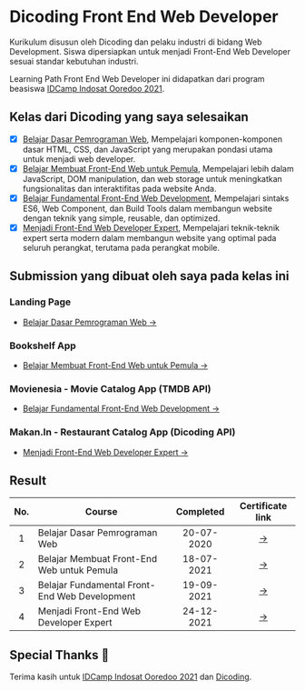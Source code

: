 # Dicoding Front End Web Developer

Kurikulum disusun oleh Dicoding dan pelaku industri di bidang Web Development. Siswa dipersiapkan untuk menjadi Front-End Web Developer sesuai standar kebutuhan industri.

Learning Path Front End Web Developer ini didapatkan dari program beasiswa [IDCamp Indosat Ooredoo 2021](https://idcamp.indosatooredoo.com/).

## Kelas dari Dicoding yang saya selesaikan
- [x] [Belajar Dasar Pemrograman Web](https://www.dicoding.com/academies/123), Mempelajari komponen-komponen dasar HTML, CSS, dan JavaScript yang merupakan pondasi utama untuk menjadi web developer.
- [x] [Belajar Membuat Front-End Web untuk Pemula](https://www.dicoding.com/academies/315), Mempelajari lebih dalam JavaScript, DOM manipulation, dan web storage untuk meningkatkan fungsionalitas dan interaktifitas pada website Anda.
- [x] [Belajar Fundamental Front-End Web Development](https://www.dicoding.com/academies/163), Mempelajari sintaks ES6, Web Component, dan Build Tools dalam membangun website dengan teknik yang simple, reusable, dan optimized.
- [x] [Menjadi Front-End Web Developer Expert](https://www.dicoding.com/academies/219), Mempelajari teknik-teknik expert serta modern dalam membangun website yang optimal pada seluruh perangkat, terutama pada perangkat mobile.

## Submission yang dibuat oleh saya pada kelas ini

### Landing Page
- [Belajar Dasar Pemrograman Web →](https://cperdiansyah.github.io/dicoding-belajar-dasar-pemrograman-web/app/)

### Bookshelf App
- [Belajar Membuat Front-End Web untuk Pemula →](https://cperdiansyah.github.io/dicoding-belajar-membuat-front-end-web-untuk-pemula/app/)

### Movienesia - Movie Catalog App (TMDB API) 
- [Belajar Fundamental Front-End Web Development →](https://cper-fwd-fundamental.netlify.app)

### Makan.In - Restaurant Catalog App (Dicoding API)
 - [Menjadi Front-End Web Developer Expert →](https://cper-fwd-fundamental.netlify.app)

## Result

| No. | Course                                        |   Completed    |                        Certificate link                        |
| :-: | --------------------------------------------- | :---------: | :-----------------------------------------------------: |
|  1  | Belajar Dasar Pemrograman Web                 | 20-07-2020  | [→](https://www.dicoding.com/certificates/981P29KKOXOY) |
|  2  | Belajar Membuat Front-End Web untuk Pemula    | 18-07-2021  | [→](https://www.dicoding.com/certificates/72ZDEE3NJPYW) |
|  3  | Belajar Fundamental Front-End Web Development | 19-09-2021 | [→](https://www.dicoding.com/certificates/98XWK59Y4XM3) |
|  4  | Menjadi Front-End Web Developer Expert | 24-12-2021 | [→](https://www.dicoding.com/certificates/N9ZOEQEDYXG5) |

## Special Thanks :pray:

Terima kasih untuk [IDCamp Indosat Ooredoo 2021](https://idcamp.indosatooredoo.com/) dan [Dicoding](https://www.dicoding.com/).
